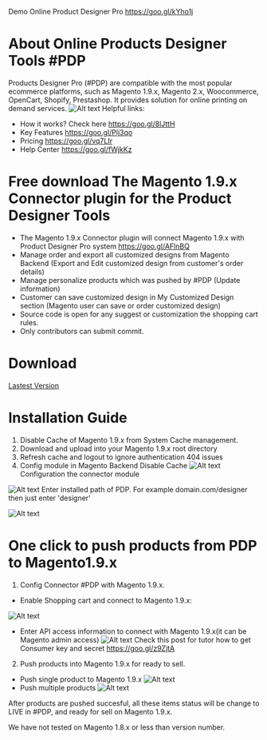 Demo Online Product Designer Pro https://goo.gl/kYho1j 
# About Online Products Designer Tools #PDP
Products Designer Pro (#PDP) are compatible with the most popular ecommerce platforms, such as Magento 1.9.x, Magento 2.x, Woocommerce, OpenCart, Shopify, Prestashop. It provides solution for online printing on demand services.
![Alt text](https://productsdesignerpro.com/wp-content/uploads/2016/08/mockup-on-ipad.jpg "Push multiple products") 
Helpful links:
- How it works? Check here https://goo.gl/8lJttH
- Key Features  https://goo.gl/Plj3qo
- Pricing https://goo.gl/vq7LIr
- Help Center https://goo.gl/fWjkKz


# Free download The Magento 1.9.x Connector plugin for the Product Designer Tools 
- The Magento 1.9.x Connector plugin will connect Magento 1.9.x with Product Designer Pro system https://goo.gl/AFlnBQ
- Manage order and export all customized designs from Magento Backend (Export and Edit customized design from customer's order details)
- Manage personalize products which was pushed by #PDP (Update information)
- Customer can save customized design in My Customized Design section (Magento user can save or order customized design)
- Source code is open for any suggest or customization the shopping cart rules.
- Only contributors can submit commit.
# Download
[Lastest Version](https://github.com/magebay99/magento-product-designer-tools/archive/master.zip)
# Installation Guide 

1. Disable Cache of Magento 1.9.x from System Cache management.
2. Download and upload into your Magento 1.9.x root directory
3. Refresh cache and logout to ignore authentication 404 issues
4. Config module in Magento Backend
Disable Cache
![Alt text](https://productsdesignerpro.com/images/disable-cache-m1.png "Disable Cache") 
Configuration the connector module

![Alt text](https://productsdesignerpro.com/images/pdp-config-magento1.png "Configuration the connector module")
Enter installed path of PDP. For example domain.com/designer then just enter 'designer'

![Alt text](https://productsdesignerpro.com/images/pdp-config-magento1-path.png "Enter installed path of PDP. For example domain.com/designer then just enter 'designer'")

# One click to push products from PDP to Magento1.9.x

1. Config Connector #PDP with Magento 1.9.x.  
- Enable Shopping cart and connect to Magento 1.9.x:

![Alt text](http://image.prntscr.com/image/d590b720a652453da0851ae3d8770309.png "Enable Shopping Cart") 

- Enter API access information to connect with Magento 1.9.x(it can be Magento admin access)
![Alt text](https://productsdesignerpro.com/images/config-magento1-with-pdp.png "Disable Cache") 
Check this post for tutor how to get Consumer key and secret https://goo.gl/z9ZjtA 

2. Push products into Magento 1.9.x for ready to sell.
- Push single product to Magento 1.9.x
![Alt text](http://image.prntscr.com/image/c9a9e469a1a046b5a8efcb5fc7d849be.png "Push single product to live") 
- Push multiple products 
![Alt text](http://g.recordit.co/wPC1LI8pcw.gif "Push multiple products (max 12)") 

After products are pushed succesful, all these items status will be change to LIVE in #PDP, and ready for sell on Magento 1.9.x.

We have not tested on Magento 1.8.x or less than version number.




